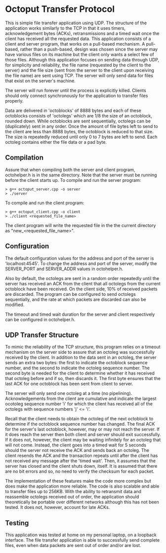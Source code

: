 # Octoput Transfer Protocol

This is simple file transfer application using UDP. The structure of the application works similarly to the TCP in that it uses timers, acknowledgement bytes (ACKs), retransmissions and a timed wait once the client has received all the requested data. This application consists of a client and server program, that works on a pull-based mechanism. A pull-based, rather than a push-based, design was chosen since the server may have various files on its machine but the client only wants a select few of those files. Although this application focuses on sending data through UDP, for simplicity and reliability, the file name (requested by the client to the server) and the file size (sent from the server to the client upon receiving the file name) are sent using TCP. The server will only send data for files that exist on the server's machine.

The server will run forever until the process is explicitly killed. Clients should only connect synchronously for the application to transfer files properly. 

Data are delivered in 'octoblocks' of 8888 bytes and each of these octoblocks consists of 'octolegs' which are 1/8 the size of an octoblock, rounded down. While octoblocks are sent sequentially, octolegs can be (duplicately) sent in any order. Once the amount of file bytes left to send to the client are less than 8888 bytes, the octoblock is reduced to that size. The size is repeatedly reduced until only 0 to 7 bytes are left to send. Each octoleg contains either the file data or a pad byte.


## Compilation
Assure that when compiling both the server and client program, octohelper.h is in the same directory. Note that the server must be running before the client starts up.
To compile and run the server program:

	> g++ octoput_server.cpp -o server
	> ./server

To compile and run the client program:

	> g++ octoput_client.cpp -o client
	> ./client <requested_file_name>

The client program will write the requested file in the the current directory as "new_<requested_file_name>".

## Configuration
The default configuration values for the address and port of the server is 'localhost:4545'.
To change the address and port of the server, modify the SERVER_PORT and SERVER_ADDR values in octohelper.h.

Also by default, the octolegs are sent in a random order repeatedly until the server has received an ACK from the client that all octolegs from the current octoblock have been received. On the client side, 10% of received packets are discarded. The program can be configured to send octolegs sequentially, and the rate at which packets are discarded can also be modified.

The timeout and timed wait duration for the server and client respectively can be configured in octohelper.h.


## UDP Transfer Structure

To mimic the reliability of the TCP structure, this program relies on a timeout mechanism on the server side to assure that an octoleg was successfully received by the client. In addition to the data sent in an octoleg, the server sends an extra two bytes: the first to indicate the octoblock sequence number, and the second to indicate the octoleg sequence number. The second byte is needed for the client to determine whether it has received that octoleg before and if so, then discards it. The first byte ensures that the last ACK for one octoblock has been sent from client to server. 

The server will only send one octoleg at a time (no pipelining). Acknowledgements from the client are cumulative and indicate the largest ocotoleg sequence number 'i' for which the client has received all of the octolegs with sequence numbers 'j' <= 'i'.

Recall that the client needs to obtain the octoleg of the next octoblock to determine if the octoblock sequence number has changed. The final ACK for the server's last octoblock, however, may or may not reach the server. If it does reach the server then both client and server should exit successfully. If it does not, however, the client may be waiting infinitely for an octoleg that will not come. Instead, the client goes into a timed wait for 5 seconds should the server not receive the ACK and sends back an octoleg. The client resends the ACK and the transaction repeats until after the client has not received any message after the 'timed wait'. Then, it assumes that the server has closed and the client shuts down, itself. It is assumed that there are no bit errors and so, no need to verify the checksum for each packet.

The implementation of these features make the code more complex but does make the application more reliable. The code is also scalable and able to transfer files up to 256KB. With the ability to retransmit data and reassemble octolegs received out of order, the application should theoretically be portable over different networks although this has not been tested. It does not, however, account for late ACKs.

## Testing

This application was tested at home on my personal laptop, on a loopback interface. The file transfer application is able to successfully send complete files, even when data packets are sent out of order and/or are lost.


